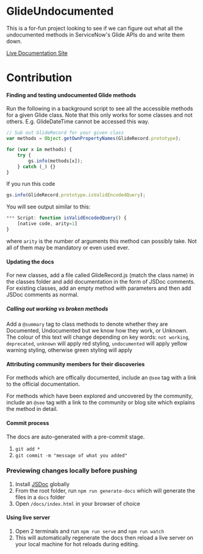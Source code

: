 # GlideUndocumented

This is a for-fun project looking to see if we can figure out what all the undocumented methods in ServiceNow's Glide APIs do and write them down.

[Live Documentation Site](https://vanweapon.github.io/glide-undocumented/)

# Contribution

#### Finding and testing undocumented Glide methods

Run the following in a background script to see all the accessible methods for a given Glide class. Note that this only works for some classes and not others. E.g. GlideDateTime cannot be accessed this way.

```js
// Sub out GlideRecord for your given class
var methods = Object.getOwnPropertyNames(GlideRecord.prototype);

for (var x in methods) {
	try {
		gs.info(methods[x]);
	} catch (_) {}
}
```

If you run this code

```js
gs.info(GlideRecord.prototype.isValidEncodedQuery);
```

You will see output similar to this:

```js
*** Script: function isValidEncodedQuery() {
	[native code, arity=1]
}
```

where `arity` is the number of arguments this method can possibly take. Not all of them may be mandatory or even used ever.

#### Updating the docs

For new classes, add a file called GlideRecord.js (match the class name) in the classes folder and add documentation in the form of JSDoc comments. For existing classes, add an empty method with parameters and then add JSDoc comments as normal.

##### Calling out working vs broken methods

Add a `@summary` tag to class methods to denote whether they are Documented, Undocumented but we know how they work, or Unknown. The colour of this text will change depending on key words: `not working`, `deprecated`, `unknown` will apply red styling, `undocumented` will apply yellow warning styling, otherwise green styling will apply

#### Attributing community members for their discoveries

For methods which are offically documented, include an `@see` tag with a link to the official documentation.

For methods which have been explored and uncovered by the community, include an `@see` tag with a link to the community or blog site which explains the method in detail.

#### Commit process

The docs are auto-generated with a pre-commit stage.

1. `git add *`
2. `git commit -m "message of what you added"`

### Previewing changes locally before pushing

1. Install [JSDoc](https://github.com/jsdoc/jsdoc) globally
2. From the root folder, run `npm run generate-docs` which will generate the files in a `docs` folder
3. Open `/docs/index.html` in your browser of choice

#### Using live server

1. Open 2 terminals and run `npm run serve` and `npm run watch`
2. This will automatically regenerate the docs then reload a live server on your local machine for hot reloads during editing.
